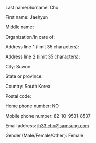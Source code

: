 Last name/Surname: Cho


First name: Jaehyun

Middle name:

Organization/In care of: 

Address line 1 (limit 35 characters): 

Address line 2 (limit 35 characters): 

City: Suwon

State or province:

Country: South Korea

Postal code:

Home phone number: NO

Mobile phone number: 82-10-9531-8537

Email address: jh33.cho@samsung.com

Gender (Male/Female/Other): Female
